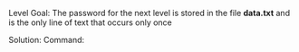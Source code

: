 Level Goal: The password for the next level is stored in the file **data.txt** and is the only line of text that occurs only once

Solution: 
Command:
